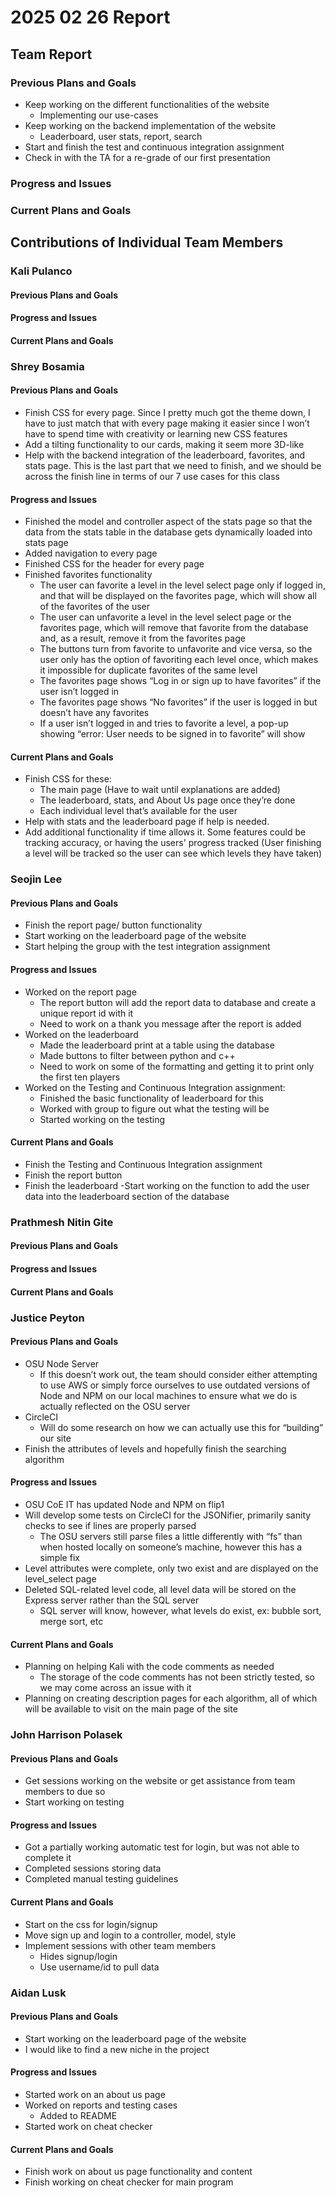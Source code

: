 # 2025 02 26 Report
## Team Report
### Previous Plans and Goals
- Keep working on the different functionalities of the website
  - Implementing our use-cases
- Keep working on the backend implementation of the website
  - Leaderboard, user stats, report, search
- Start and finish the test and continuous integration assignment
- Check in with the TA for a re-grade of our first presentation 
### Progress and Issues
### Current Plans and Goals


## Contributions of Individual Team Members
### Kali Pulanco
#### Previous Plans and Goals
#### Progress and Issues
#### Current Plans and Goals

### Shrey Bosamia
#### Previous Plans and Goals

- Finish CSS for every page. Since I pretty much got the theme down, I have to just match that with every page making it easier since I won’t have to spend time with creativity or learning new CSS features  
- Add a tilting functionality to our cards, making it seem more 3D-like  
- Help with the backend integration of the leaderboard, favorites, and stats page. This is the last part that we need to finish, and we should be across the finish line in terms of our 7 use cases for this class

#### Progress and Issues

- Finished the model and controller aspect of the stats page so that the data from the stats table in the database gets dynamically loaded into stats page  
- Added navigation to every page  
- Finished CSS for the header for every page  
- Finished favorites functionality   
  - The user can favorite a level in the level select page only if logged in, and that will be displayed on the favorites page, which will show all of the favorites of the user  
  - The user can unfavorite a level in the level select page or the favorites page, which will remove that favorite from the database and, as a result, remove it from the favorites page  
  - The buttons turn from favorite to unfavorite and vice versa, so the user only has the option of favoriting each level once, which makes it impossible for duplicate favorites of the same level  
  - The favorites page shows “Log in or sign up to have favorites” if the user isn’t logged in  
  - The favorites page shows “No favorites” if the user is logged in but doesn’t have any favorites  
  - If a user isn’t logged in and tries to favorite a level, a pop-up showing “error: User needs to be signed in to favorite” will show

#### Current Plans and Goals

- Finish CSS for these:  
  - The main page (Have to wait until explanations are added)  
  - The leaderboard, stats, and About Us page once they’re done  
  - Each individual level that’s available for the user   
- Help with stats and the leaderboard page if help is needed.  
- Add additional functionality if time allows it. Some features could be tracking accuracy, or having the users' progress tracked (User finishing a level will be tracked so the user can see which levels they have taken)

### Seojin Lee
#### Previous Plans and Goals
- Finish the report page/ button functionality
- Start working on the leaderboard page of the website
- Start helping the group with the test integration assignment

#### Progress and Issues
- Worked on the report page
  - The report button will add the report data to database and create a unique report id with it
  - Need to work on a thank you message after the report is added
- Worked on the leaderboard
  - Made the leaderboard print at a table using the database
  - Made buttons to filter between python and c++
  - Need to work on some of the formatting and getting it to print only the first ten players
- Worked on the Testing and Continuous Integration assignment:
  - Finished the basic functionality of leaderboard for this
  - Worked with group to figure out what the testing will be
  - Started working on the testing

#### Current Plans and Goals
- Finish the Testing and Continuous Integration assignment
- Finish the report button
- Finish the leaderboard
-Start working on the function to add the user data into the leaderboard section of the database

### Prathmesh Nitin Gite
#### Previous Plans and Goals
#### Progress and Issues
#### Current Plans and Goals

### Justice Peyton
#### Previous Plans and Goals
- OSU Node Server  
  - If this doesn’t work out, the team should consider either attempting to use AWS or simply force ourselves to use outdated versions of Node and NPM on our local machines to ensure what we do is actually reflected on the OSU server  
- CircleCI  
  - Will do some research on how we can actually use this for “building” our site  
- Finish the attributes of levels and hopefully finish the searching algorithm
#### Progress and Issues
- OSU CoE IT has updated Node and NPM on flip1  
- Will develop some tests on CircleCI for the JSONifier, primarily sanity checks to see if lines are properly parsed  
  - The OSU servers still parse files a little differently with “fs” than when hosted locally on someone’s machine, however this has a simple fix  
- Level attributes were complete, only two exist and are displayed on the level\_select page  
- Deleted SQL-related level code, all level data will be stored on the Express server rather than the SQL server  
  - SQL server will know, however, what levels do exist, ex: bubble sort, merge sort, etc
#### Current Plans and Goals
- Planning on helping Kali with the code comments as needed  
  - The storage of the code comments has not been strictly tested, so we may come across an issue with it  
- Planning on creating description pages for each algorithm, all of which will be available to visit on the main page of the site

### John Harrison Polasek
#### Previous Plans and Goals

- Get sessions working on the website or get assistance from team members to due so  
- Start working on testing 

#### Progress and Issues

- Got a partially working automatic test for login, but was not able to complete it  
- Completed sessions storing data  
- Completed manual testing guidelines

#### Current Plans and Goals

- Start on the css for login/signup  
- Move sign up and login to a controller, model, style  
- Implement sessions with other team members  
  - Hides signup/login   
  - Use username/id to pull data

### Aidan Lusk
#### Previous Plans and Goals
- Start working on the leaderboard page of the website
- I would like to find a new niche in the project
#### Progress and Issues
- Started work on an about us page
- Worked on reports and testing cases
  - Added to README
- Started work on cheat checker
#### Current Plans and Goals
- Finish work on about us page functionality and content  
- Finish working on cheat checker for main program
